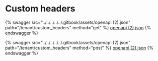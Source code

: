 # Custom headers

{% swagger src="../../../../../.gitbook/assets/openapi (2).json" path="/tenant/custom_headers" method="get" %}
[openapi (2).json](<../../../../../.gitbook/assets/openapi (2).json>)
{% endswagger %}

{% swagger src="../../../../../.gitbook/assets/openapi (2).json" path="/tenant/custom_headers" method="post" %}
[openapi (2).json](<../../../../../.gitbook/assets/openapi (2).json>)
{% endswagger %}
